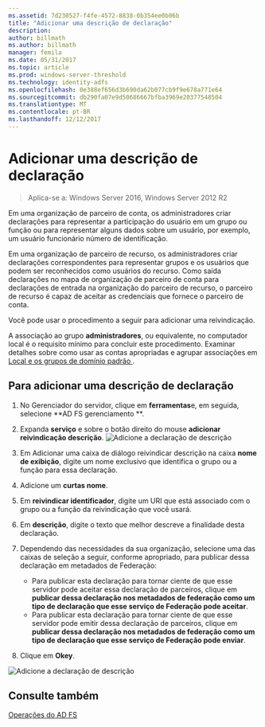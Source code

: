 ```yaml
---
ms.assetid: 7d230527-f4fe-4572-8838-0b354ee0b06b
title: "Adicionar uma descrição de declaração"
description: 
author: billmath
ms.author: billmath
manager: femila
ms.date: 05/31/2017
ms.topic: article
ms.prod: windows-server-threshold
ms.technology: identity-adfs
ms.openlocfilehash: 0e388ef656d3b690da62b077cb9f9e678a771e64
ms.sourcegitcommit: db290fa07e9d50686667bfba3969e20377548504
ms.translationtype: MT
ms.contentlocale: pt-BR
ms.lasthandoff: 12/12/2017
---
```

# <a name="add-a-claim-description"></a>Adicionar uma descrição de declaração

>Aplica-se a: Windows Server 2016, Windows Server 2012 R2

Em uma organização de parceiro de conta, os administradores criar declarações para representar a participação do usuário em um grupo ou função ou para representar alguns dados sobre um usuário, por exemplo, um usuário funcionário número de identificação.

Em uma organização de parceiro de recurso, os administradores criar declarações correspondentes para representar grupos e os usuários que podem ser reconhecidos como usuários do recurso. Como saída declarações no mapa de organização de parceiro de conta para declarações de entrada na organização do parceiro de recurso, o parceiro de recurso é capaz de aceitar as credenciais que fornece o parceiro de conta. 

Você pode usar o procedimento a seguir para adicionar uma reivindicação.

A associação ao grupo **administradores**, ou equivalente, no computador local é o requisito mínimo para concluir este procedimento.  Examinar detalhes sobre como usar as contas apropriadas e agrupar associações em [Local e os grupos de domínio padrão ](https://go.microsoft.com/fwlink/?LinkId=83477).

## <a name="to-add-a-claim-description"></a>Para adicionar uma descrição de declaração

1. No Gerenciador do servidor, clique em **ferramentas**e, em seguida, selecione **AD FS gerenciamento **. 

2.  Expanda **serviço** e sobre o botão direito do mouse **adicionar reivindicação descrição**.
![Adicione a declaração de descrição](media\Add-a-Claim-Description\claimdesc1.png)

3.  Em Adicionar uma caixa de diálogo reivindicar descrição na caixa **nome de exibição**, digite um nome exclusivo que identifica o grupo ou a função para essa declaração.

4.  Adicione um **curtas nome**.

5.  Em **reivindicar identificador**, digite um URI que está associado com o grupo ou a função da reivindicação que você usará.

6.  Em **descrição**, digite o texto que melhor descreve a finalidade desta declaração.

7.  Dependendo das necessidades da sua organização, selecione uma das caixas de seleção a seguir, conforme apropriado, para publicar dessa declaração em metadados de Federação:


    - Para publicar esta declaração para tornar ciente de que esse servidor pode aceitar essa declaração de parceiros, clique em **publicar dessa declaração nos metadados de federação como um tipo de declaração que esse serviço de Federação pode aceitar**.
    - Para publicar esta declaração para tornar ciente de que esse servidor pode emitir dessa declaração de parceiros, clique em **publicar dessa declaração nos metadados de federação como um tipo de declaração que esse serviço de Federação pode enviar**.

8.  Clique em **Okey**.

![Adicione a declaração de descrição](media\Add-a-Claim-Description\claimdesc2.png)

  
## <a name="see-also"></a>Consulte também  
[Operações do AD FS](../../ad-fs/AD-FS-2016-Operations.md) 
